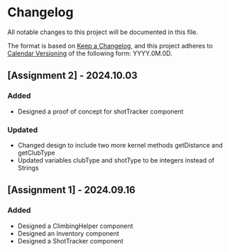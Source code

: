 # Changelog

All notable changes to this project will be documented in this file.

The format is based on [Keep a Changelog](https://keepachangelog.com/en/1.1.0/),
and this project adheres to [Calendar Versioning](https://calver.org/) of
the following form: YYYY.0M.0D.

## [Assignment 2] - 2024.10.03

### Added

- Designed a proof of concept for shotTracker component

### Updated

- Changed design to include two more kernel methods getDistance and getClubType
- Updated variables clubType and shotType to be integers instead of Strings

## [Assignment 1] - 2024.09.16

### Added

- Designed a ClimbingHelper component
- Designed an Inventory component
- Designed a ShotTracker component
